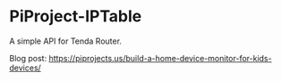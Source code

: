 # PiProject-IPTable

A simple API for Tenda Router.

Blog post: https://piprojects.us/build-a-home-device-monitor-for-kids-devices/
